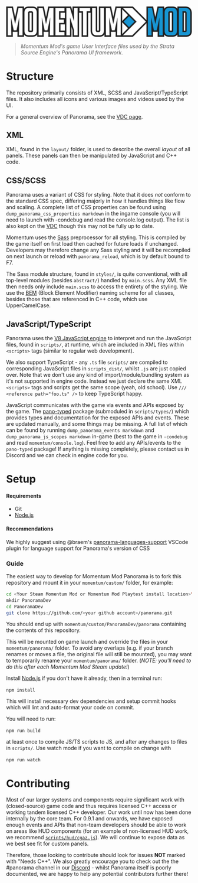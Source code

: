 ![Momentum Mod](images/momentumLogo.svg)

> _Momentum Mod's game User Interface files used by the Strata Source Engine's Panorama UI framework._

# Structure

The repository primarily consists of XML, SCSS and JavaScript/TypeScript files. It also includes all icons and various images and videos used by the UI.

For a general overview of Panorama, see the [VDC page](https://developer.valvesoftware.com/wiki/Panorama).

## XML

XML, found in the `layout/` folder, is used to describe the overall _layout_ of all panels. These panels can then be manipulated by JavaScript and C++ code.

## CSS/SCSS

Panorama uses a variant of CSS for styling. Note that it does _not_ conform to the standard CSS spec, differing majorly in how it handles things like flow and scaling. A complete list of CSS properties can be found using `dump_panorama_css_properties markdown` in the ingame console (you will need to launch with -condebug and read the console.log output). The list is also kept on the [VDC](https://developer.valvesoftware.com/wiki/CSGO_Panorama_CSS_Properties) though this may not be fully up to date.

Momentum uses the [Sass](https://sass-lang.com/) preprocessor for all styling. This is compiled by the game itself on first load then cached for future loads if unchanged. Developers may therefore change any Sass styling and it will be recompiled on next launch or reload with `panorama_reload`, which is by default bound to F7.

The Sass module structure, found in `styles/`, is quite conventional, with all top-level modules (besides `abstract/`) handled by `main.scss`. Any XML file then needs only include `main.scss` to access the entirety of the styling. We use the [BEM](http://getbem.com/) (Block Element Modifier) naming scheme for all classes, besides those that are referenced in C++ code, which use UpperCamelCase.

## JavaScript/TypeScript

Panorama uses the [V8 JavaScript engine](https://v8.dev) to interpret and run the JavaScript files, found in `scripts/`, at runtime, which are included in XML files within `<scripts>` tags (similar to regular web development).

We also support TypeScript - any `.ts` file `scripts/` are compiled to corresponding JavaScript files in `scripts_dist/`, whilst `.js` are just copied over. Note that we don't use any kind of import/module/bundling system as it's not supported in engine code. Instead we just declare the same XML `<scripts>` tags and scripts get the same scope (yeah, old school). Use `/// <reference path="foo.ts" />` to keep TypeScript happy.

JavaScript communicates with the game via events and APIs exposed by the game. The [pano-typed](https://github.com/StrataSource/pano-typed) package (submoduled in `scripts/types/`) which provides types and documentation for the exposed APIs and events. These are updated manually, and some things may be missing. A full list of which can be found by running `dump_panorama_events markdown` and `dump_panorama_js_scopes markdown` in-game (best to the game in `-condebug` and read `momentum/console.log`). Feel free to add any APIs/events to the `pano-typed` package! If anything is missing completely, please contact us in Discord and we can check in engine code for you.

# Setup

#### Requirements

-   Git
-   [Node.js](https://nodejs.org/en/download/)

#### Recommendations

We highly suggest using @braem's [panorama-languages-support](https://marketplace.visualstudio.com/items?itemName=braemie.panorama-css) VSCode plugin for language support for Panorama's version of CSS

### Guide

The easiest way to develop for Momentum Mod Panorama is to fork this repository and mount it in your `momentum/custom/` folder, for example:

```bash
cd <Your Steam Momentum Mod or Momentum Mod Playtest install location>\momentum\custom\
mkdir PanoramaDev
cd PanoramaDev
git clone https://github.com/<your github account>/panorama.git
```

You should end up with `momentum/custom/PanoramaDev/panorama` containing the contents of this repository.

This will be mounted on game launch and override the files in your `momentum/panorama/` folder. To avoid any overlaps (e.g. if your branch renames or moves a file, the original file will still be mounted), you may want to temporarily rename your `momentum/panorama/` folder. (_NOTE: you'll need to do this after each Momentum Mod Steam update!_)

Install [Node.js](https://nodejs.org/en/download/) if you don't have it
already, then in a terminal run:

`npm install`

This will install necessary dev dependencies and setup commit hooks which will lint and auto-format your code on commit.

You will need to run:

`npm run build`

at least once to compile JS/TS scripts to JS, and after any changes to files in `scripts/`. Use watch mode if you want to compile on change with

`npm run watch`

# Contributing

Most of our larger systems and components require significant work with (closed-source) game code and thus requires licensed C++ access or working tandem licensed C++ developer. Our work until now has been done internally by the core team. For 0.9.1 and onwards, we have exposed enough events and APIs that non-team developers should be able to work on areas like HUD components (for an example of non-licensed HUD work, we recommend [`scripts/hud/cgaz.js`](scripts/hud/cgaz.js)). We will continue to expose data as we best see fit for custom panels.

Therefore, those looking to contribute should look for issues **NOT** marked with "Needs C++". We also greatly encourage you to check out the the #panorama channel in our [Discord](https://discord.gg/momentummod) - whilst Panorama itself is poorly documented, we are happy to help any potential contributors further there!
